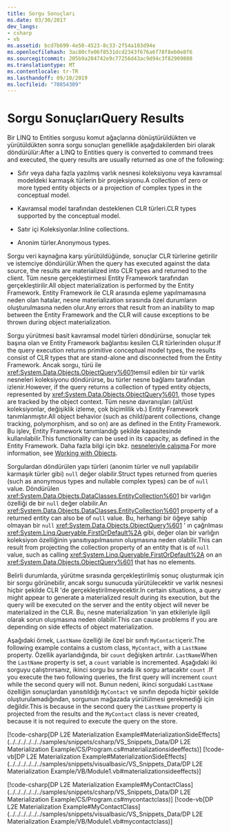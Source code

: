 ```yaml
---
title: Sorgu Sonuçları
ms.date: 03/30/2017
dev_langs:
- csharp
- vb
ms.assetid: bcd7b699-4e50-4523-8c33-2f54a103d94e
ms.openlocfilehash: 3ac80cfe06f8531dcd2343f676a6f78f8eb0e8f6
ms.sourcegitcommit: 205b9a204742e9c77256d43ac9d94c3f82909808
ms.translationtype: MT
ms.contentlocale: tr-TR
ms.lasthandoff: 09/10/2019
ms.locfileid: "70854309"
---
```

# <a name="query-results"></a><span data-ttu-id="bbd8f-102">Sorgu Sonuçları</span><span class="sxs-lookup"><span data-stu-id="bbd8f-102">Query Results</span></span>
<span data-ttu-id="bbd8f-103">Bir LINQ to Entities sorgusu komut ağaçlarına dönüştürüldükten ve yürütüldükten sonra sorgu sonuçları genellikle aşağıdakilerden biri olarak döndürülür:</span><span class="sxs-lookup"><span data-stu-id="bbd8f-103">After a LINQ to Entities query is converted to command trees and executed, the query results are usually returned as one of the following:</span></span>  
  
- <span data-ttu-id="bbd8f-104">Sıfır veya daha fazla yazılmış varlık nesnesi koleksiyonu veya kavramsal modeldeki karmaşık türlerin bir projeksiyonu.</span><span class="sxs-lookup"><span data-stu-id="bbd8f-104">A collection of zero or more typed entity objects or a projection of complex types in the conceptual model.</span></span>  
  
- <span data-ttu-id="bbd8f-105">Kavramsal model tarafından desteklenen CLR türleri.</span><span class="sxs-lookup"><span data-stu-id="bbd8f-105">CLR types supported by the conceptual model.</span></span>  
  
- <span data-ttu-id="bbd8f-106">Satır içi Koleksiyonlar.</span><span class="sxs-lookup"><span data-stu-id="bbd8f-106">Inline collections.</span></span>  
  
- <span data-ttu-id="bbd8f-107">Anonim türler.</span><span class="sxs-lookup"><span data-stu-id="bbd8f-107">Anonymous types.</span></span>  
  
 <span data-ttu-id="bbd8f-108">Sorgu veri kaynağına karşı yürütüldüğünde, sonuçlar CLR türlerine getirilir ve istemciye döndürülür.</span><span class="sxs-lookup"><span data-stu-id="bbd8f-108">When the query has executed against the data source, the results are materialized into CLR types and returned to the client.</span></span> <span data-ttu-id="bbd8f-109">Tüm nesne gerçekleştirmesi Entity Framework tarafından gerçekleştirilir.</span><span class="sxs-lookup"><span data-stu-id="bbd8f-109">All object materialization is performed by the Entity Framework.</span></span> <span data-ttu-id="bbd8f-110">Entity Framework ile CLR arasında eşleme yapılmamasına neden olan hatalar, nesne materialization sırasında özel durumların oluşturulmasına neden olur.</span><span class="sxs-lookup"><span data-stu-id="bbd8f-110">Any errors that result from an inability to map between the Entity Framework and the CLR will cause exceptions to be thrown during object materialization.</span></span>
  
 <span data-ttu-id="bbd8f-111">Sorgu yürütmesi basit kavramsal model türleri döndürürse, sonuçlar tek başına olan ve Entity Framework bağlantısı kesilen CLR türlerinden oluşur.</span><span class="sxs-lookup"><span data-stu-id="bbd8f-111">If the query execution returns primitive conceptual model types, the results consist of CLR types that are stand-alone and disconnected from the Entity Framework.</span></span> <span data-ttu-id="bbd8f-112">Ancak sorgu, türü ile <xref:System.Data.Objects.ObjectQuery%601>temsil edilen bir tür varlık nesneleri koleksiyonu döndürürse, bu türler nesne bağlamı tarafından izlenir.</span><span class="sxs-lookup"><span data-stu-id="bbd8f-112">However, if the query returns a collection of typed entity objects, represented by <xref:System.Data.Objects.ObjectQuery%601>, those types are tracked by the object context.</span></span> <span data-ttu-id="bbd8f-113">Tüm nesne davranışları (alt/üst koleksiyonlar, değişiklik izleme, çok biçimlilik vb.) Entity Framework tanımlanmıştır.</span><span class="sxs-lookup"><span data-stu-id="bbd8f-113">All object behavior (such as child/parent collections, change tracking, polymorphism, and so on) are as defined in the Entity Framework.</span></span> <span data-ttu-id="bbd8f-114">Bu işlev, Entity Framework tanımlandığı şekilde kapasitesinde kullanılabilir.</span><span class="sxs-lookup"><span data-stu-id="bbd8f-114">This functionality can be used in its capacity, as defined in the Entity Framework.</span></span> <span data-ttu-id="bbd8f-115">Daha fazla bilgi için bkz. [nesneleriyle çalışma](../working-with-objects.md).</span><span class="sxs-lookup"><span data-stu-id="bbd8f-115">For more information, see [Working with Objects](../working-with-objects.md).</span></span>
  
 <span data-ttu-id="bbd8f-116">Sorgulardan döndürülen yapı türleri (anonim türler ve null yapılabilir karmaşık türler gibi) `null` değer olabilir.</span><span class="sxs-lookup"><span data-stu-id="bbd8f-116">Struct types returned from queries (such as anonymous types and nullable complex types) can be of `null` value.</span></span> <span data-ttu-id="bbd8f-117">Döndürülen <xref:System.Data.Objects.DataClasses.EntityCollection%601> bir varlığın özelliği de bir `null` değer olabilir.</span><span class="sxs-lookup"><span data-stu-id="bbd8f-117">An <xref:System.Data.Objects.DataClasses.EntityCollection%601> property of a returned entity can also be of `null` value.</span></span> <span data-ttu-id="bbd8f-118">Bu, herhangi bir öğeye sahip olmayan bir `null` <xref:System.Data.Objects.ObjectQuery%601> ' ın çağrılması <xref:System.Linq.Queryable.FirstOrDefault%2A> gibi, değer olan bir varlığın koleksiyon özelliğinin yansıtıyapılmasının oluşmasına neden olabilir.</span><span class="sxs-lookup"><span data-stu-id="bbd8f-118">This can result from projecting the collection property of an entity that is of `null` value, such as calling <xref:System.Linq.Queryable.FirstOrDefault%2A> on an <xref:System.Data.Objects.ObjectQuery%601> that has no elements.</span></span>  
  
 <span data-ttu-id="bbd8f-119">Belirli durumlarda, yürütme sırasında gerçekleştirilmiş sonuç oluşturmak için bir sorgu görünebilir, ancak sorgu sunucuda yürütülecektir ve varlık nesnesi hiçbir şekilde CLR 'de gerçekleştirilmeyecektir.</span><span class="sxs-lookup"><span data-stu-id="bbd8f-119">In certain situations, a query might appear to generate a materialized result during its execution, but the query will be executed on the server and the entity object will never be materialized in the CLR.</span></span> <span data-ttu-id="bbd8f-120">Bu, nesne materialization 'in yan etkileriyle ilgili olarak sorun oluşmasına neden olabilir.</span><span class="sxs-lookup"><span data-stu-id="bbd8f-120">This can cause problems if you are depending on side effects of object materialization.</span></span>  
  
 <span data-ttu-id="bbd8f-121">Aşağıdaki örnek, `LastName` özelliği ile özel bir sınıfı `MyContact`içerir.</span><span class="sxs-lookup"><span data-stu-id="bbd8f-121">The following example contains a custom class, `MyContact`, with a `LastName` property.</span></span> <span data-ttu-id="bbd8f-122">Özellik ayarlandığında, bir `count` değişken artırılır. `LastName`</span><span class="sxs-lookup"><span data-stu-id="bbd8f-122">When the `LastName` property is set, a `count` variable is incremented.</span></span> <span data-ttu-id="bbd8f-123">Aşağıdaki iki sorguyu çalıştırırsanız, ikinci sorgu bu sırada ilk sorgu artacaktır `count` .</span><span class="sxs-lookup"><span data-stu-id="bbd8f-123">If you execute the two following queries, the first query will increment `count` while the second query will not.</span></span> <span data-ttu-id="bbd8f-124">Bunun nedeni, ikinci sorgudaki `LastName` özelliğin sonuçlardan yansıtıldığı `MyContact` ve sınıfın depoda hiçbir şekilde oluşturulamadığından, sorgunun mağazada yürütülmesi gerekmediği için değildir.</span><span class="sxs-lookup"><span data-stu-id="bbd8f-124">This is because in the second query the `LastName` property is projected from the results and the `MyContact` class is never created, because it is not required to execute the query on the store.</span></span>  
  
 [!code-csharp[DP L2E Materialization Example#MaterializationSideEffects](../../../../../../samples/snippets/csharp/VS_Snippets_Data/DP L2E Materialization Example/CS/Program.cs#materializationsideeffects)]
 [!code-vb[DP L2E Materialization Example#MaterializationSideEffects](../../../../../../samples/snippets/visualbasic/VS_Snippets_Data/DP L2E Materialization Example/VB/Module1.vb#materializationsideeffects)]  
  
 [!code-csharp[DP L2E Materialization Example#MyContactClass](../../../../../../samples/snippets/csharp/VS_Snippets_Data/DP L2E Materialization Example/CS/Program.cs#mycontactclass)]
 [!code-vb[DP L2E Materialization Example#MyContactClass](../../../../../../samples/snippets/visualbasic/VS_Snippets_Data/DP L2E Materialization Example/VB/Module1.vb#mycontactclass)]
